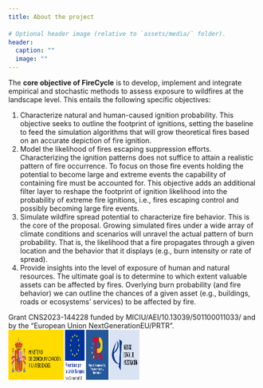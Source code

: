 ```yaml
---
title: About the project

# Optional header image (relative to `assets/media/` folder).
header:
  caption: ""
  image: ""
---
```


The **core objective of FireCycle** is to develop, implement and integrate empirical and stochastic methods to assess exposure to wildfires at the landscape level. This entails the following specific objectives:
1. Characterize natural and human-caused ignition probability. This objective seeks to outline the footprint of ignitions, setting the baseline to feed the simulation algorithms that will grow theoretical fires based on an accurate depiction of fire ignition.
2. Model the likelihood of fires escaping suppression efforts. Characterizing the ignition patterns does not suffice to attain a realistic pattern of fire occurrence. To focus on those fire events holding the potential to become large and extreme events the capability of containing fire must be accounted for. This objective adds an additional filter layer to reshape the footprint of ignition likelihood into the probability of extreme fire ignitions, i.e., fires escaping control and possibly becoming large fire events.
3. Simulate wildfire spread potential to characterize fire behavior. This is the core of the proposal. Growing simulated fires under a wide array of climate conditions and scenarios will unravel the actual pattern of burn probability. That is, the likelihood that a fire propagates through a given location and the behavior that it displays (e.g., burn intensity or rate of spread).
4. Provide insights into the level of exposure of human and natural resources. The ultimate goal is to determine to which extent valuable assets can be affected by fires. Overlying burn probability (and fire behavior) we can outline the chances of a given asset (e.g., buildings, roads or ecosystems’ services) to be affected by fire.

Grant CNS2023-144228 funded by MICIU/AEI/10.13039/501100011033/ and by the “European Union NextGenerationEU/PRTR”.  <img src="logo_aei.png" alt="funding" style="width:263px;height:100px;"> 